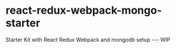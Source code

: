 # react-redux-webpack-mongo-starter

Starter Kit with React Redux Webpack and mongodb setup  --- WIP
